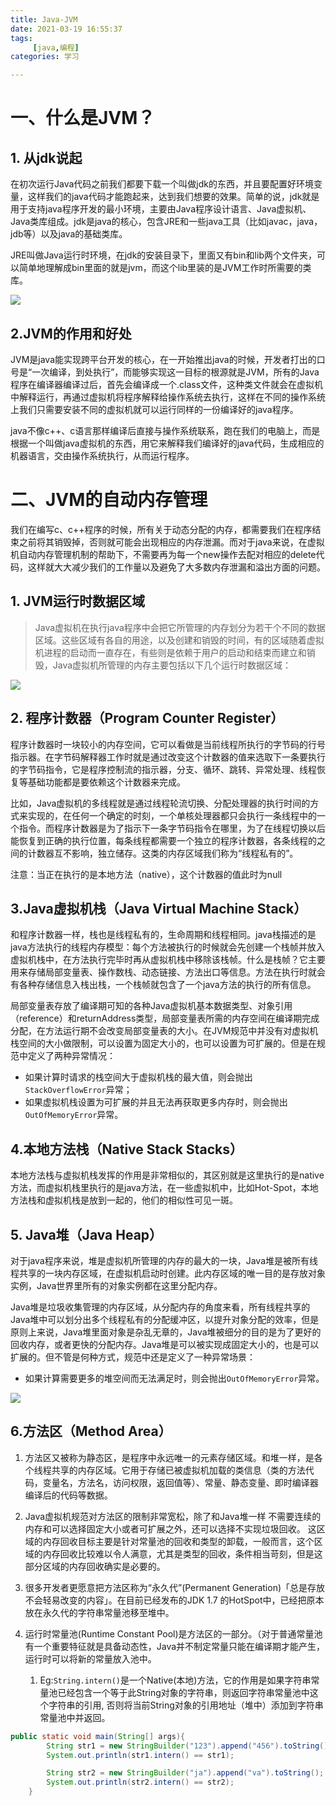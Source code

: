 ```yaml
---
title: Java-JVM
date: 2021-03-19 16:55:37
tags:
     [java,编程]
categories: 学习

---
```


# 一、什么是JVM？

## 1. 从jdk说起

在初次运行Java代码之前我们都要下载一个叫做jdk的东西，并且要配置好环境变量，这样我们的java代码才能跑起来，达到我们想要的效果。简单的说，jdk就是用于支持java程序开发的最小环境，主要由Java程序设计语言、Java虚拟机、Java类库组成。jdk是java的核心，包含JRE和一些java工具（比如javac，java，jdb等）以及java的基础类库。

JRE叫做Java运行时环境，在jdk的安装目录下，里面又有bin和lib两个文件夹，可以简单地理解成bin里面的就是jvm，而这个lib里装的是JVM工作时所需要的类库。

<!--more-->

![](https://tva1.sinaimg.cn/large/008eGmZEly1goqerxazlnj30im0bdjr9.jpg)

## 2.JVM的作用和好处

JVM是java能实现跨平台开发的核心，在一开始推出java的时候，开发者打出的口号是“一次编译，到处执行”，而能够实现这一目标的根源就是JVM，所有的Java程序在编译器编译过后，首先会编译成一个.class文件，这种类文件就会在虚拟机中解释运行，再通过虚拟机将程序解释给操作系统去执行，这样在不同的操作系统上我们只需要安装不同的虚拟机就可以运行同样的一份编译好的java程序。

java不像c++、c语言那样编译后直接与操作系统联系，跑在我们的电脑上，而是根据一个叫做java虚拟机的东西，用它来解释我们编译好的java代码，生成相应的机器语言，交由操作系统执行，从而运行程序。

# 二、JVM的自动内存管理

我们在编写c、c++程序的时候，所有关于动态分配的内存，都需要我们在程序结束之前将其销毁掉，否则就可能会出现相应的内存泄漏。而对于java来说，在虚拟机自动内存管理机制的帮助下，不需要再为每一个new操作去配对相应的delete代码，这样就大大减少我们的工作量以及避免了大多数内存泄漏和溢出方面的问题。

## 1. JVM运行时数据区域

> Java虚拟机在执行java程序中会把它所管理的内存划分为若干个不同的数据区域。这些区域有各自的用途，以及创建和销毁的时间，有的区域随着虚拟机进程的启动而一直存在，有些则是依赖于用户的启动和结束而建立和销毁，Java虚拟机所管理的内存主要包括以下几个运行时数据区域：

![](https://tva1.sinaimg.cn/large/008eGmZEly1goqeui77gmj30fx08ojs5.jpg)

## 2. 程序计数器（Program Counter Register）

程序计数器时一块较小的内存空间，它可以看做是当前线程所执行的字节码的行号指示器。在字节码解释器工作时就是通过改变这个计数器的值来选取下一条要执行的字节码指令，它是程序控制流的指示器，分支、循环、跳转、异常处理、线程恢复等基础功能都是要依赖这个计数器来完成。

比如，Java虚拟机的多线程就是通过线程轮流切换、分配处理器的执行时间的方式来实现的，在任何一个确定的时刻，一个单核处理器都只会执行一条线程中的一个指令。而程序计数器是为了指示下一条字节码指令在哪里，为了在线程切换以后能恢复到正确的执行位置，每条线程都需要一个独立的程序计数器，各条线程的之间的计数器互不影响，独立储存。这类的内存区域我们称为“线程私有的”。

注意：当正在执行的是本地方法（native），这个计数器的值此时为null

## 3.Java虚拟机栈（Java Virtual Machine Stack）

和程序计数器一样，栈也是线程私有的，生命周期和线程相同。java栈描述的是java方法执行的线程内存模型：每个方法被执行的时候就会先创建一个栈帧并放入虚拟机栈中，在方法执行完毕时再从虚拟机栈中移除该栈帧。什么是栈帧？它主要用来存储局部变量表、操作数栈、动态链接、方法出口等信息。方法在执行时就会有各种存储信息入栈出栈，一个栈帧就包含了一个java方法的执行的所有信息。

局部变量表存放了编译期可知的各种Java虚拟机基本数据类型、对象引用（reference）和returnAddress类型，局部变量表所需的内存空间在编译期完成分配，在方法运行期不会改变局部变量表的大小。在JVM规范中并没有对虚拟机栈空间的大小做限制，可以设置为固定大小的，也可以设置为可扩展的。但是在规范中定义了两种异常情况：

- 如果计算时请求的栈空间大于虚拟机栈的最大值，则会抛出`StackOverflowError`异常；
- 如果虚拟机栈设置为可扩展的并且无法再获取更多内存时，则会抛出`OutOfMemoryError`异常。

## 4.本地方法栈（Native Stack Stacks）

本地方法栈与虚拟机栈发挥的作用是非常相似的，其区别就是这里执行的是native方法，而虚拟机栈里执行的是java方法，在一些虚拟机中，比如Hot-Spot，本地方法栈和虚拟机栈是放到一起的，他们的相似性可见一斑。

## 5. Java堆（Java Heap）

对于java程序来说，堆是虚拟机所管理的内存的最大的一块，Java堆是被所有线程共享的一块内存区域，在虚拟机启动时创建。此内存区域的唯一目的是存放对象实例，Java世界里所有的对象实例都在这里分配内存。

Java堆是垃圾收集管理的内存区域，从分配内存的角度来看，所有线程共享的Java堆中可以划分出多个线程私有的分配缓冲区，以提升对象分配的效率，但是原则上来说，Java堆里面对象是杂乱无章的，Java堆被细分的目的是为了更好的回收内存，或者更快的分配内存。Java堆是可以被实现成固定大小的，也是可以扩展的。但不管是何种方式，规范中还是定义了一种异常场景：

- 如果计算需要更多的堆空间而无法满足时，则会抛出`OutOfMemoryError`异常。

![](https://tva1.sinaimg.cn/large/008eGmZEly1goqh72zmtfj30oe0engmf.jpg)

## 6.方法区（Method Area）

1. 方法区又被称为静态区，是程序中永远唯一的元素存储区域。和堆一样，是各个线程共享的内存区域。它用于存储已被虚拟机加载的类信息（类的方法代码，变量名，方法名，访问权限，返回值等）、常量、静态变量、即时编译器编译后的代码等数据。            

2. Java虚拟机规范对方法区的限制非常宽松，除了和Java堆一样 不需要连续的内存和可以选择固定大小或者可扩展之外，还可以选择不实现垃圾回收。 
    这区域的内存回收目标主要是针对常量池的回收和类型的卸载，一般而言，这个区域的内存回收比较难以令人满意，尤其是类型的回收，条件相当苛刻，但是这部分区域的内存回收确实是必要的。

3. 很多开发者更愿意把方法区称为“永久代”(Permanent Generation)「总是存放不会轻易改变的内容」。在目前已经发布的JDK 1.7 的HotSpot中，已经把原本放在永久代的字符串常量池移至堆中。
4. 运行时常量池(Runtime Constant Pool)是方法区的一部分。（对于普通常量池有一个重要特征就是具备动态性，Java并不制定常量只能在编译期才能产生，运行时可以将新的常量放入池中。
   1. Eg:`String.intern()`是一个Native(本地)方法，它的作用是如果字符串常量池已经包含一个等于此String对象的字符串，则返回字符串常量池中这个字符串的引用, 否则将当前String对象的引用地址（堆中）添加到字符串常量池中并返回。

```java
public static void main(String[] args){
        String str1 = new StringBuilder("123").append("456").toString();
        System.out.println(str1.intern() == str1);

        String str2 = new StringBuilder("ja").append("va").toString();
        System.out.println(str2.intern() == str2);
    }
```

